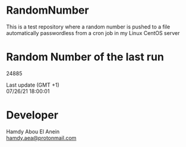 # RandomNumber    
This is a test repository where a random number is pushed to a file automatically passwordless from a cron job in my Linux CentOS server    
# Random Number of the last run   
24885
      
Last update (GMT +1)    
07/26/21 18:00:01
# Developer    
Hamdy Abou El Anein   
hamdy.aea@protonmail.com

